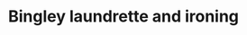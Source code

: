 ---
title: "Bingley laundrette and ironing"
url: /bingley/bingley-laundrette-and-ironing/
shop: Wäscherei
---